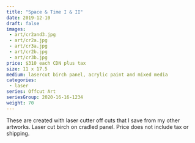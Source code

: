 ```yaml
---
title: "Space & Time I & II"
date: 2019-12-10
draft: false
images:
 - art/cr2and3.jpg
 - art/cr2a.jpg
 - art/cr3a.jpg
 - art/cr2b.jpg
 - art/cr3b.jpg
price: $310 each CDN plus tax
size: 11 x 17.5 
medium: lasercut birch panel, acrylic paint and mixed media
categories:
 - laser
series: Offcut Art
seriesGroup: 2020-16-16-1234
weight: 70
---
```


These are created with laser cutter off cuts that I save from my other artworks. Laser cut birch on cradled panel. Price does not include tax or shipping.